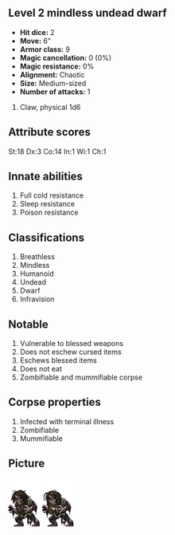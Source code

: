## Level 2 mindless undead dwarf
- **Hit dice:** 2
- **Move:** 6"
- **Armor class:** 9
- **Magic cancellation:** 0 (0%)
- **Magic resistance:** 0%
- **Alignment:** Chaotic
- **Size:** Medium-sized
- **Number of attacks:** 1
1. Claw, physical 1d6
## Attribute scores
St:18 Dx:3 Co:14 In:1 Wi:1 Ch:1
## Innate abilities
1. Full cold resistance
2. Sleep resistance
3. Poison resistance
## Classifications
1. Breathless
2. Mindless
3. Humanoid
4. Undead
5. Dwarf
6. Infravision
## Notable
1. Vulnerable to blessed weapons
2. Does not eschew cursed items
3. Eschews blessed items
4. Does not eat
5. Zombifiable and mummifiable corpse
## Corpse properties
1. Infected with terminal illness
2. Zombifiable
3. Mummifiable
## Picture
![Dwarf zombie](https://github.com/hyvanmielenpelit/GnollHackTileSet/blob/main/Monsters/dwarf_zombie/dwarf_zombie.png) ![Dwarf zombie](https://github.com/hyvanmielenpelit/GnollHackTileSet/blob/main/Monsters/dwarf_zombie/dwarf_zombie_female.png)
